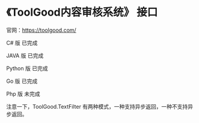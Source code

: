 # 《ToolGood内容审核系统》 接口

官网：https://toolgood.com/

C# 版 已完成

JAVA 版 已完成

Python 版 已完成

Go 版 已完成

Php 版 未完成


注意一下，ToolGood.TextFilter 有两种模式，一种支持异步返回，一种不支持异步返回。


